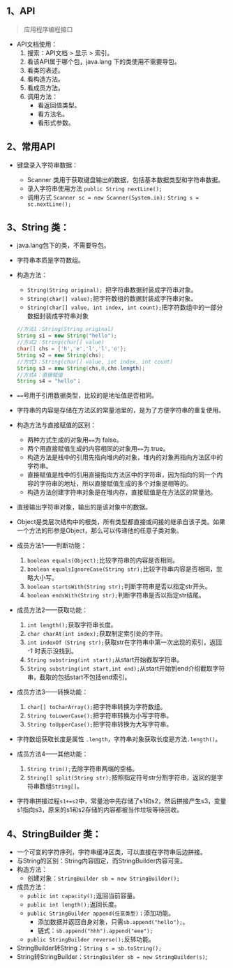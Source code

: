 ## 1、API

> 应用程序编程接口

- API文档使用：
  1. 搜索：API文档 > 显示 > 索引。
  2. 看该API属于哪个包，java.lang 下的类使用不需要导包。
  3. 看类的表述。
  4. 看构造方法。
  5. 看成员方法。
  6. 调用方法：
     - 看返回值类型。
     - 看方法名。
     - 看形式参数。

## 2、常用API

- 键盘录入字符串数据：

  - Scanner 类用于获取键盘输出的数据，包括基本数据类型和字符串数据。
  - 录入字符串使用方法 `public String nextLine();`
  - 调用方式 `Scanner sc = new Scanner(System.in);` `String s = sc.nextLine();`

## 3、String 类：

  - java.lang包下的类，不需要导包。

  - 字符串本质是字符数组。

  - 构造方法：

    - `String(String original); `把字符串数据封装成字符串对象。
    - `String(char[] value);`把字符数组的数据封装成字符串对象。
    - `String(char[] value, int index, int count);`把字符数组中的一部分数据封装成字符串对象

    ```Java
    //方法1：String(String original)
    String s1 = new String("hello");
    //方式2：String(char[] value)
    char[] chs = {'h','e','l','l','o'};
    String s2 = new String(chs);
    //方式3：String(char[] value, int index, int count)
    String s3 = new String(chs,0,chs.length);
    //方式4：直接赋值
    String s4 = "hello"；
    ```

  - `==`号用于引用数据类型，比较的是地址值是否相同。

  - 字符串的内容是存储在方法区的常量池里的，是为了方便字符串的重复使用。

  - 构造方法与直接赋值的区别：

    - 两种方式生成的对象用`==`为 false。
    - 两个用直接赋值生成的内容相同的对象用`==`为 true。
    - 构造方法是栈中的引用先指向堆内的对象，堆内的对象再指向方法区中的字符串。
    - 直接赋值是栈中的引用直接指向方法区中的字符串，因为指向的同一个内容的字符串的地址，所以直接赋值生成的多个对象是相等的。
    - 构造方法创建字符串对象是在堆内存，直接赋值是在方法区的常量池。

  - 直接输出字符串对象，输出的是该对象中的数据。

  - Object是类层次结构中的根类，所有类型都直接或间接的继承自该子类。如果一个方法的形参是Object，那么可以传递他的任意子类对象。

  - 成员方法1——判断功能：

    1. `boolean equals(Object);`比较字符串的内容是否相同。
    2. `boolean equalsIgnoreCase(String str);`比较字符串内容是否相同，忽略大小写。
    3. `boolean startsWith(String str);`判断字符串是否以指定str开头。
    4. `boolean endsWith(String str);`判断字符串是否以指定str结尾。

  - 成员方法2——获取功能：

    1. `int length();`获取字符串长度。
    2. `char charAt(int index);`获取制定索引处的字符。
    3. `int indexOf（String str);`获取str在字符串中第一次出现的索引，返回 -1 时表示没找到。
    4. `String substring(int start);`从start开始截取字符串。
    5. `String substring(int start,int end);`从start开始到end介绍截取字符串，截取的包括start不包括end索引。

  - 成员方法3——转换功能：

    1. `char[] toCharArray();`把字符串转换为字符数组。
    2. `String toLowerCase();`把字符串转换为小写字符串。
    3. `String toUpperCase();`把字符串转换为大写字符串。

  - 字符数组获取长度是属性 `.length`，字符串对象获取长度是方法`.length()`。

  - 成员方法4——其他功能：

    1. `String trim();`去除字符串两端的空格。
    2. `String[] split(String str);`按照指定符号str分割字符串，返回的是字符串数组`String[]`。

  - 字符串拼接过程`s1+=s2`中，常量池中先存储了s1和s2，然后拼接产生s3，变量s1指向s3，原来的s1和s2存储的内容都被当作垃圾等待回收。

## 4、StringBuilder 类：

- 一个可变的字符序列，字符串缓冲区类，可以直接在字符串后边拼接。
- 与String的区别：String内容固定，而StringBuilder内容可变。
- 构造方法：
  - 创建对象：`StringBuilder sb = new StringBuilder();`
- 成员方法：
  - `public int capacity();`返回当前容量。
  - `public int length();`返回长度。
  - `public StringBuilder append(任意类型)；`添加功能。
    - 添加数据并返回自身对象，只需`sb.append("hello");`。
    - 链式：`sb.append("hhh").append("eee");`
  - `public StringBuilder reverse();`反转功能。
- StringBuilder转String：`String s = sb.toString();`
- String转StringBuilder：`StringBuilder sb = new StringBuilder(s)`;